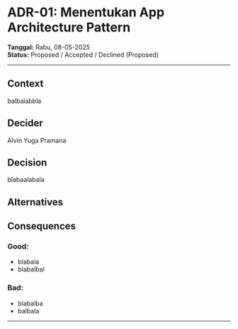 # ADR-01: Menentukan App Architecture Pattern

**Tanggal:** Rabu, 08-05-2025  
**Status:** Proposed / Accepted / Declined (Proposed)

---

## Context
balbalabbla


## Decider
Alvin Yuga Pramana

## Decision
blabaalabala


## Alternatives

## Consequences

### Good:
- blabala
- blabalbal

### Bad:
- blabalba
- balbala

---

